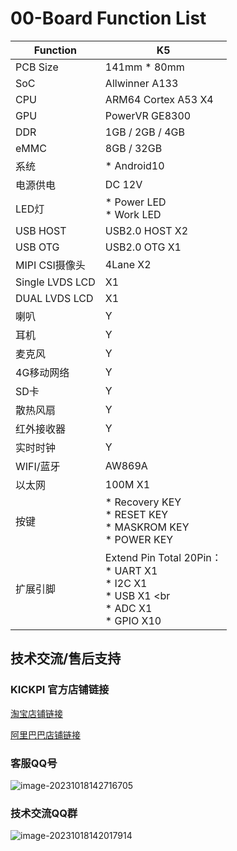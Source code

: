 # 00-Board Function List



| Function        | K5                                                           |
| --------------- | ------------------------------------------------------------ |
| PCB Size        | 141mm * 80mm                                                 |
| SoC             | Allwinner A133                                               |
| CPU             | ARM64 Cortex A53 X4                                          |
| GPU             | PowerVR GE8300                                               |
| DDR             | 1GB / 2GB / 4GB                                              |
| eMMC            | 8GB / 32GB                                                   |
| 系统            | * Android10                                                  |
| 电源供电        | DC 12V                                                       |
| LED灯           | * Power LED <br />* Work LED                                 |
| USB HOST        | USB2.0 HOST X2                                               |
| USB OTG         | USB2.0 OTG X1                                                |
| MIPI CSI摄像头  | 4Lane X2                                                     |
| Single LVDS LCD | X1                                                           |
| DUAL LVDS LCD   | X1                                                           |
| 喇叭            | Y                                                            |
| 耳机            | Y                                                            |
| 麦克风          | Y                                                            |
| 4G移动网络      | Y                                                            |
| SD卡            | Y                                                            |
| 散热风扇        | Y                                                            |
| 红外接收器      | Y                                                            |
| 实时时钟        | Y                                                            |
| WIFI/蓝牙       | AW869A                                                       |
| 以太网          | 100M X1                                                      |
| 按键            | * Recovery KEY <br />* RESET KEY <br />* MASKROM KEY <br />* POWER KEY |
| 扩展引脚        | Extend Pin Total 20Pin： <br />* UART X1 <br />* I2C X1 <br />* USB X1 <br  <br />* ADC X1 <br />* GPIO X10 |



## 技术交流/售后支持

### KICKPI 官方店铺链接

[淘宝店铺链接](https://shop183733283.taobao.com/?spm=a230r.7195193.1997079397.2.10f76f498zHqMG)

[阿里巴巴店铺链接](https://shop122g2107958t7.1688.com/page/index.html?spm=0.0.wp_pc_common_header_companyName_undefined.0)



### 客服QQ号

![image-20231018142716705](http://tanzhtanzh.oss-cn-shenzhen.aliyuncs.com/img/image-20231018142716705.png)



### 技术交流QQ群

![image-20231018142017914](http://tanzhtanzh.oss-cn-shenzhen.aliyuncs.com/img/image-20231018142017914.png)


